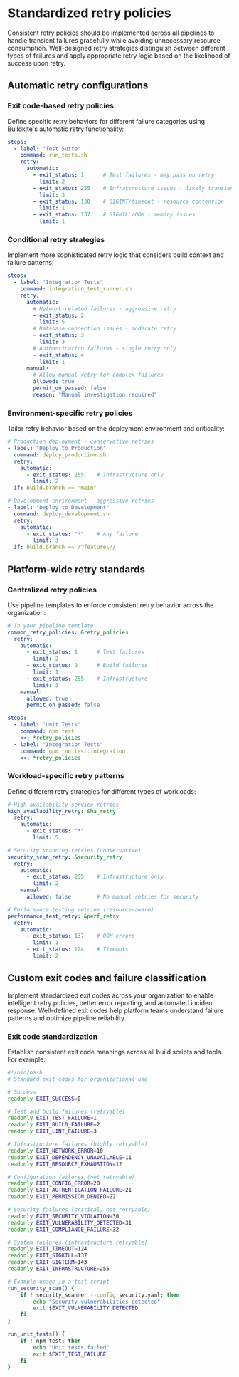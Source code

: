 # Standardized retry policies

Consistent retry policies should be implemented  across all pipelines to handle transient failures gracefully while avoiding unnecessary resource consumption. Well-designed retry strategies distinguish between different types of failures and apply appropriate retry logic based on the likelihood of success upon retry.

## Automatic retry configurations

### Exit code-based retry policies

Define specific retry behaviors for different failure categories using Buildkite's automatic retry functionality:

```yaml
steps:
  - label: "Test Suite"
    command: run_tests.sh
    retry:
      automatic:
        - exit_status: 1      # Test failures - may pass on retry
          limit: 2
        - exit_status: 255    # Infrastructure issues - likely transient
          limit: 3
        - exit_status: 130    # SIGINT/timeout - resource contention
          limit: 1
        - exit_status: 137    # SIGKILL/OOM - memory issues
          limit: 1
```

### Conditional retry strategies

Implement more sophisticated retry logic that considers build context and failure patterns:

```yaml
steps:
  - label: "Integration Tests"
    command: integration_test_runner.sh
    retry:
      automatic:
        # Network-related failures - aggressive retry
        - exit_status: 2
          limit: 5
        # Database connection issues - moderate retry
        - exit_status: 3
          limit: 3
        # Authentication failures - single retry only
        - exit_status: 4
          limit: 1
      manual:
        # Allow manual retry for complex failures
        allowed: true
        permit_on_passed: false
        reason: "Manual investigation required"
```

### Environment-specific retry policies

Tailor retry behavior based on the deployment environment and criticality:

```yaml
# Production deployment - conservative retries
- label: "Deploy to Production"
  command: deploy_production.sh
  retry:
    automatic:
      - exit_status: 255    # Infrastructure only
        limit: 2
  if: build.branch == "main"

# Development environment - aggressive retries
- label: "Deploy to Development"
  command: deploy_development.sh
  retry:
    automatic:
      - exit_status: "*"    # Any failure
        limit: 3
  if: build.branch =~ /^feature\//
```

## Platform-wide retry standards

### Centralized retry policies

Use pipeline templates to enforce consistent retry behavior across the organization:

```yaml
# In your pipeline template
common_retry_policies: &retry_policies
  retry:
    automatic:
      - exit_status: 1      # Test failures
        limit: 2
      - exit_status: 2      # Build failures
        limit: 1
      - exit_status: 255    # Infrastructure
        limit: 3
    manual:
      allowed: true
      permit_on_passed: false

steps:
  - label: "Unit Tests"
    command: npm test
    <<: *retry_policies
  - label: "Integration Tests"
    command: npm run test:integration
    <<: *retry_policies
```

### Workload-specific retry patterns

Define different retry strategies for different types of workloads:

```yaml
# High-availability service retries
high_availability_retry: &ha_retry
  retry:
    automatic:
      - exit_status: "*"
        limit: 5

# Security scanning retries (conservative)
security_scan_retry: &security_retry
  retry:
    automatic:
      - exit_status: 255    # Infrastructure only
        limit: 2
    manual:
      allowed: false        # No manual retries for security

# Performance testing retries (resource-aware)
performance_test_retry: &perf_retry
  retry:
    automatic:
      - exit_status: 137    # OOM errors
        limit: 1
      - exit_status: 124    # Timeouts
        limit: 2
```

## Custom exit codes and failure classification

Implement standardized exit codes across your organization to enable intelligent retry policies, better error reporting, and automated incident response. Well-defined exit codes help platform teams understand failure patterns and optimize pipeline reliability.

### Exit code standardization

Establish consistent exit code meanings across all build scripts and tools. For example:

```bash
#!/bin/bash
# Standard exit codes for organizational use

# Success
readonly EXIT_SUCCESS=0

# Test and build failures (retryable)
readonly EXIT_TEST_FAILURE=1
readonly EXIT_BUILD_FAILURE=2
readonly EXIT_LINT_FAILURE=3

# Infrastructure failures (highly retryable)
readonly EXIT_NETWORK_ERROR=10
readonly EXIT_DEPENDENCY_UNAVAILABLE=11
readonly EXIT_RESOURCE_EXHAUSTION=12

# Configuration failures (not retryable)
readonly EXIT_CONFIG_ERROR=20
readonly EXIT_AUTHENTICATION_FAILURE=21
readonly EXIT_PERMISSION_DENIED=22

# Security failures (critical, not retryable)
readonly EXIT_SECURITY_VIOLATION=30
readonly EXIT_VULNERABILITY_DETECTED=31
readonly EXIT_COMPLIANCE_FAILURE=32

# System failures (infrastructure retryable)
readonly EXIT_TIMEOUT=124
readonly EXIT_SIGKILL=137
readonly EXIT_SIGTERM=143
readonly EXIT_INFRASTRUCTURE=255

# Example usage in a test script
run_security_scan() {
    if ! security_scanner --config security.yaml; then
        echo "Security vulnerabilities detected"
        exit $EXIT_VULNERABILITY_DETECTED
    fi
}

run_unit_tests() {
    if ! npm test; then
        echo "Unit tests failed"
        exit $EXIT_TEST_FAILURE
    fi
}
```
